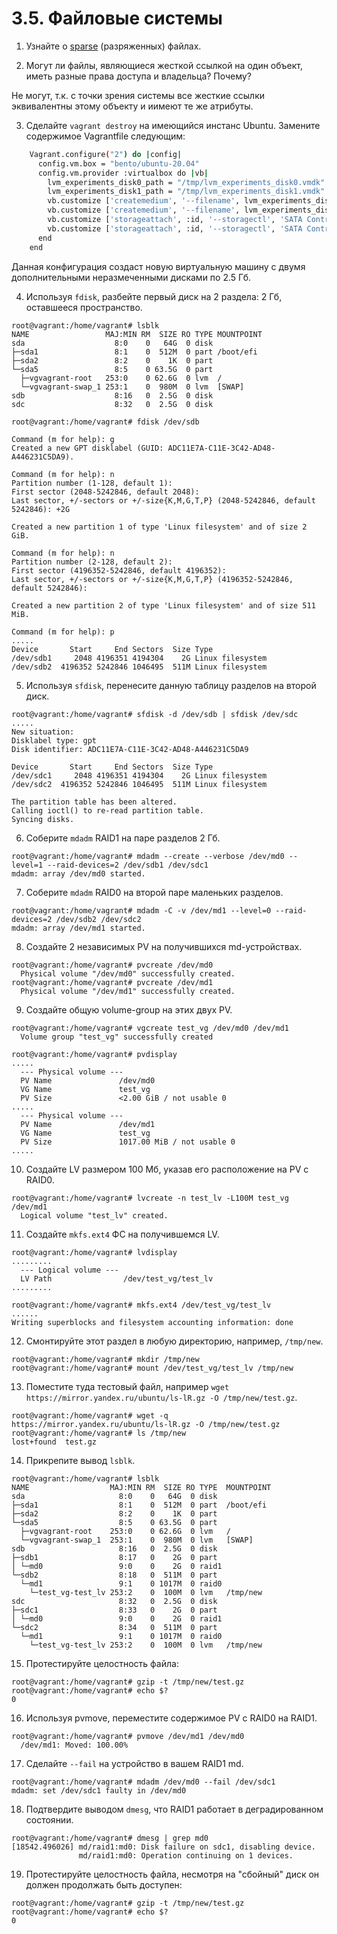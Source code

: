 # 3.5. Файловые системы

1. Узнайте о [sparse](https://ru.wikipedia.org/wiki/%D0%A0%D0%B0%D0%B7%D1%80%D0%B5%D0%B6%D1%91%D0%BD%D0%BD%D1%8B%D0%B9_%D1%84%D0%B0%D0%B9%D0%BB) (разряженных) файлах.

2. Могут ли файлы, являющиеся жесткой ссылкой на один объект, иметь разные права доступа и владельца? Почему?

Не могут, т.к. с точки зрения системы все жесткие ссылки эквивалентны этому объекту и иимеют те же атрибуты.

3. Сделайте `vagrant destroy` на имеющийся инстанс Ubuntu. Замените содержимое Vagrantfile следующим:

```bash
    Vagrant.configure("2") do |config|
      config.vm.box = "bento/ubuntu-20.04"
      config.vm.provider :virtualbox do |vb|
        lvm_experiments_disk0_path = "/tmp/lvm_experiments_disk0.vmdk"
        lvm_experiments_disk1_path = "/tmp/lvm_experiments_disk1.vmdk"
        vb.customize ['createmedium', '--filename', lvm_experiments_disk0_path, '--size', 2560]
        vb.customize ['createmedium', '--filename', lvm_experiments_disk1_path, '--size', 2560]
        vb.customize ['storageattach', :id, '--storagectl', 'SATA Controller', '--port', 1, '--device', 0, '--type', 'hdd', '--medium', lvm_experiments_disk0_path]
        vb.customize ['storageattach', :id, '--storagectl', 'SATA Controller', '--port', 2, '--device', 0, '--type', 'hdd', '--medium', lvm_experiments_disk1_path]
      end
    end
```
Данная конфигурация создаст новую виртуальную машину с двумя дополнительными неразмеченными дисками по 2.5 Гб.
    
4. Используя `fdisk`, разбейте первый диск на 2 раздела: 2 Гб, оставшееся пространство.
```
root@vagrant:/home/vagrant# lsblk
NAME                 MAJ:MIN RM  SIZE RO TYPE MOUNTPOINT
sda                    8:0    0   64G  0 disk
├─sda1                 8:1    0  512M  0 part /boot/efi
├─sda2                 8:2    0    1K  0 part
└─sda5                 8:5    0 63.5G  0 part
  ├─vgvagrant-root   253:0    0 62.6G  0 lvm  /
  └─vgvagrant-swap_1 253:1    0  980M  0 lvm  [SWAP]
sdb                    8:16   0  2.5G  0 disk
sdc                    8:32   0  2.5G  0 disk

root@vagrant:/home/vagrant# fdisk /dev/sdb

Command (m for help): g
Created a new GPT disklabel (GUID: ADC11E7A-C11E-3C42-AD48-A446231C5DA9).

Command (m for help): n
Partition number (1-128, default 1):
First sector (2048-5242846, default 2048):
Last sector, +/-sectors or +/-size{K,M,G,T,P} (2048-5242846, default 5242846): +2G

Created a new partition 1 of type 'Linux filesystem' and of size 2 GiB.

Command (m for help): n
Partition number (2-128, default 2):
First sector (4196352-5242846, default 4196352):
Last sector, +/-sectors or +/-size{K,M,G,T,P} (4196352-5242846, default 5242846):

Created a new partition 2 of type 'Linux filesystem' and of size 511 MiB.

Command (m for help): p
.....
Device       Start     End Sectors  Size Type
/dev/sdb1     2048 4196351 4194304    2G Linux filesystem
/dev/sdb2  4196352 5242846 1046495  511M Linux filesystem
```


5. Используя `sfdisk`, перенесите данную таблицу разделов на второй диск.

```
root@vagrant:/home/vagrant# sfdisk -d /dev/sdb | sfdisk /dev/sdc
.....
New situation:
Disklabel type: gpt
Disk identifier: ADC11E7A-C11E-3C42-AD48-A446231C5DA9

Device       Start     End Sectors  Size Type
/dev/sdc1     2048 4196351 4194304    2G Linux filesystem
/dev/sdc2  4196352 5242846 1046495  511M Linux filesystem

The partition table has been altered.
Calling ioctl() to re-read partition table.
Syncing disks.
```

6. Соберите `mdadm` RAID1 на паре разделов 2 Гб.

```
root@vagrant:/home/vagrant# mdadm --create --verbose /dev/md0 --level=1 --raid-devices=2 /dev/sdb1 /dev/sdc1
mdadm: array /dev/md0 started.
```

7. Соберите `mdadm` RAID0 на второй паре маленьких разделов.

```
root@vagrant:/home/vagrant# mdadm -C -v /dev/md1 --level=0 --raid-devices=2 /dev/sdb2 /dev/sdc2
mdadm: array /dev/md1 started.
```

8. Создайте 2 независимых PV на получившихся md-устройствах.

```
root@vagrant:/home/vagrant# pvcreate /dev/md0
  Physical volume "/dev/md0" successfully created.
root@vagrant:/home/vagrant# pvcreate /dev/md1
  Physical volume "/dev/md1" successfully created.
```

9. Создайте общую volume-group на этих двух PV.

```
root@vagrant:/home/vagrant# vgcreate test_vg /dev/md0 /dev/md1
  Volume group "test_vg" successfully created
  
root@vagrant:/home/vagrant# pvdisplay
.....
  --- Physical volume ---
  PV Name               /dev/md0
  VG Name               test_vg
  PV Size               <2.00 GiB / not usable 0
.....
  --- Physical volume ---
  PV Name               /dev/md1
  VG Name               test_vg
  PV Size               1017.00 MiB / not usable 0
.....
```

10. Создайте LV размером 100 Мб, указав его расположение на PV с RAID0.

```
root@vagrant:/home/vagrant# lvcreate -n test_lv -L100M test_vg /dev/md1
  Logical volume "test_lv" created.
```

11. Создайте `mkfs.ext4` ФС на получившемся LV.

```
root@vagrant:/home/vagrant# lvdisplay
.........
  --- Logical volume ---
  LV Path                /dev/test_vg/test_lv
.........

root@vagrant:/home/vagrant# mkfs.ext4 /dev/test_vg/test_lv
......
Writing superblocks and filesystem accounting information: done
```

12. Смонтируйте этот раздел в любую директорию, например, `/tmp/new`.

```
root@vagrant:/home/vagrant# mkdir /tmp/new
root@vagrant:/home/vagrant# mount /dev/test_vg/test_lv /tmp/new
```

13. Поместите туда тестовый файл, например `wget https://mirror.yandex.ru/ubuntu/ls-lR.gz -O /tmp/new/test.gz`.

```
root@vagrant:/home/vagrant# wget -q https://mirror.yandex.ru/ubuntu/ls-lR.gz -O /tmp/new/test.gz
root@vagrant:/home/vagrant# ls /tmp/new
lost+found  test.gz
```

14. Прикрепите вывод `lsblk`.

```
root@vagrant:/home/vagrant# lsblk
NAME                  MAJ:MIN RM  SIZE RO TYPE  MOUNTPOINT
sda                     8:0    0   64G  0 disk
├─sda1                  8:1    0  512M  0 part  /boot/efi
├─sda2                  8:2    0    1K  0 part
└─sda5                  8:5    0 63.5G  0 part
  ├─vgvagrant-root    253:0    0 62.6G  0 lvm   /
  └─vgvagrant-swap_1  253:1    0  980M  0 lvm   [SWAP]
sdb                     8:16   0  2.5G  0 disk
├─sdb1                  8:17   0    2G  0 part
│ └─md0                 9:0    0    2G  0 raid1
└─sdb2                  8:18   0  511M  0 part
  └─md1                 9:1    0 1017M  0 raid0
    └─test_vg-test_lv 253:2    0  100M  0 lvm   /tmp/new
sdc                     8:32   0  2.5G  0 disk
├─sdc1                  8:33   0    2G  0 part
│ └─md0                 9:0    0    2G  0 raid1
└─sdc2                  8:34   0  511M  0 part
  └─md1                 9:1    0 1017M  0 raid0
    └─test_vg-test_lv 253:2    0  100M  0 lvm   /tmp/new
```

15. Протестируйте целостность файла:

```
root@vagrant:/home/vagrant# gzip -t /tmp/new/test.gz
root@vagrant:/home/vagrant# echo $?
0
```

16. Используя pvmove, переместите содержимое PV с RAID0 на RAID1.

```
root@vagrant:/home/vagrant# pvmove /dev/md1 /dev/md0
  /dev/md1: Moved: 100.00%
```

17. Сделайте `--fail` на устройство в вашем RAID1 md.

```
root@vagrant:/home/vagrant# mdadm /dev/md0 --fail /dev/sdc1
mdadm: set /dev/sdc1 faulty in /dev/md0
```

18. Подтвердите выводом `dmesg`, что RAID1 работает в деградированном состоянии.

```
root@vagrant:/home/vagrant# dmesg | grep md0
[18542.496026] md/raid1:md0: Disk failure on sdc1, disabling device.
               md/raid1:md0: Operation continuing on 1 devices.
```

19. Протестируйте целостность файла, несмотря на "сбойный" диск он должен продолжать быть доступен:

```
root@vagrant:/home/vagrant# gzip -t /tmp/new/test.gz
root@vagrant:/home/vagrant# echo $?
0
 ```


